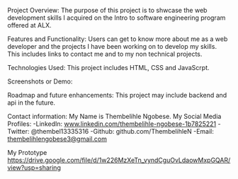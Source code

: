 Project Overview:
The purpose of this project is to shwcase the web development skills I acquired on the Intro to software engineering program offered at ALX.

Features and Functionality:
Users can get to know more about me as a web developer and the projects I have been working on to develop my skills. This includes links to contact me and to my non technical projects.

Technologies Used:
This project includes HTML, CSS and JavaScrpt.

Screenshots or Demo:


Roadmap and future enhancements:
This project may include backend and api in the future. 

Contact information:
My Name is Thembelihle Ngobese.
My Social Media Profiles:
 -LinkedIn: www.linkedin.com/thembelihle-ngobese-1b7825221
 -Twitter: @thembel13335316
 -Github: github.com/ThembelihleN
 -Email: thembelihlengobese3@gmail.com


My Prototype
https://drive.google.com/file/d/1w226MzXeTn_vyndCguOvLdaowMxpGQAR/view?usp=sharing